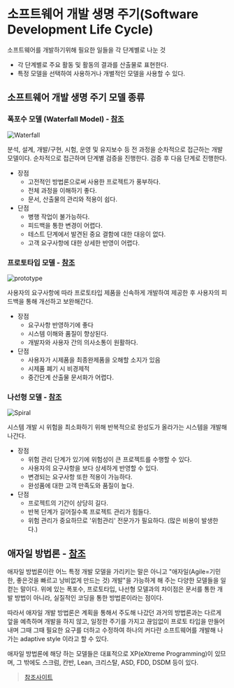 # 소프트웨어 개발 생명 주기(Software Development Life Cycle)

소프트웨어를 개발하기위해 필요한 일들을 각 단계별로 나눈 것

- 각 단계별로 주요 활동 및 활동의 결과를 산출물로 표현한다.
- 특정 모델을 선택하여 사용하거나 개별적인 모델을 사용할 수 있다.

## 소프트웨어 개발 생명 주기 모델 종류

### 폭포수 모델 (Waterfall Model) - [참조](https://img1.daumcdn.net/thumb/R1280x0/?scode=mtistory2&fname=https%3A%2F%2Fblog.kakaocdn.net%2Fdn%2FrgmXS%2FbtqDvX69uSI%2F6IpmQi1KK6GGcbGcUk2bg1%2Fimg.png)

![Waterfall](https://img1.daumcdn.net/thumb/R1280x0/?scode=mtistory2&fname=https%3A%2F%2Fblog.kakaocdn.net%2Fdn%2FrgmXS%2FbtqDvX69uSI%2F6IpmQi1KK6GGcbGcUk2bg1%2Fimg.png)

분석, 설계, 개발/구현, 시험, 운영 및 유지보수 등 전 과정을 순차적으로 접근하는 개발 모델이다. 순차적으로 접근하며 단계별 검증을 진행한다.
검증 후 다음 단계로 진행한다.

- 장점
  - 고전적인 방법론으로써 사용한 프로젝트가 풍부하다.
  - 전체 과정을 이해하기 좋다.
  - 문서, 산출물의 관리와 적용이 쉽다.
- 단점
  - 병행 작업이 불가능하다.
  - 피드백을 통한 변경이 어렵다.
  - 테스트 단계에서 발견된 중요 결함에 대한 대응이 없다.
  - 고객 요구사항에 대한 상세한 반영이 어렵다.

### 프로토타입 모델 - [참조](http://blog.skby.net/%ED%94%84%EB%A1%9C%ED%86%A0%ED%83%80%EC%9D%B4%ED%95%91-%EB%AA%A8%EB%8D%B8-prototyping-model/)

![prototype](http://www.skby.net/blog/wp-content/uploads/2018/11/png-3.png)

사용자의 요구사항에 따라 프로토타입 제품을 신속하게 개발하여 제공한 후 사용자의 피드백을 통해 개선하고 보완해간다.

- 장점
  - 요구사항 반영하기에 좋다
  - 시스템 이해와 품질이 향상된다.
  - 개발자와 사용자 간의 의사소통이 원활하다.
- 단점
  - 사용자가 시제품을 최종완제품을 오해할 소지가 있음
  - 시제품 폐기 시 비경제적
  - 중간단계 산출물 문서화가 어렵다.

### 나선형 모델 - [참조](https://m.blog.naver.com/PostView.nhn?blogId=seilius&logNo=130185846022&proxyReferer=https:%2F%2Fwww.google.com%2F)

![Spiral](https://mblogthumb-phinf.pstatic.net/20140218_259/seilius_1392697072484Bg2UG_PNG/SpiralModel.png?type=w2)

시스템 개발 시 위험을 최소화하기 위해 반복적으로 완성도가 올라가는 시스템을 개발해나간다.

- 장점
  - 위험 관리 단계가 있기에 위험성이 큰 프로젝트를 수행할 수 있다.
  - 사용자의 요구사항을 보다 상세하게 반영할 수 있다.
  - 변경되는 요구사항 또한 적용이 가능하다.
  - 완성품에 대한 고객 만족도와 품질이 높다.
- 단점
  - 프로젝트의 기간이 상당히 길다.
  - 반복 단계가 길어질수록 프로젝트 관리가 힘들다.
  - 위험 관리가 중요하므로 '위험관리' 전문가가 필요하다. (많은 비용이 발생한다.)

## 애자일 방법론 - [참조](https://ko.wikipedia.org/wiki/%EC%95%A0%EC%9E%90%EC%9D%BC_%EC%86%8C%ED%94%84%ED%8A%B8%EC%9B%A8%EC%96%B4_%EA%B0%9C%EB%B0%9C)

애자일 방법론이란 어느 특정 개발 모델을 가리키는 말은 아니고 "애자일(Agile=기민한, 좋은것을 빠르고 낭비없게 만드는 것) 개발"을 가능하게 해 주는 다양한 모델들을 일컫는 말이다. 위에 있는 폭포수, 프로토타입, 나선형 모델과의 차이점은 문서를 통한 개발 방법이 아니라, 실질적인 코딩을 통한 방법론이라는 점이다.

따라서 애자일 개발 방법론은 계획을 통해서 주도해 나갔던 과거의 방법론과는 다르게 앞을 예측하며 개발을 하지 않고, 일정한 주기를 가지고 끊임없이 프로토 타입을 만들어내며 그때 그때 필요한 요구를 더하고 수정하여 하나의 커다란 소프트웨어를 개발해 나가는 adaptive style 이라고 할 수 있다.

애자일 방법론에 해당 하는 모델들은 대표적으로 XP(eXtreme Programming)이 있므며, 그 밖에도 스크럼, 칸반, Lean, 크리스탈, ASD, FDD, DSDM 등이 있다.

> [참조사이트](http://wiki.hash.kr/index.php/%EC%86%8C%ED%94%84%ED%8A%B8%EC%9B%A8%EC%96%B4_%EA%B0%9C%EB%B0%9C%EB%B0%A9%EB%B2%95%EB%A1%A0)
